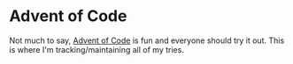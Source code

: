 # Advent of Code

Not much to say, [Advent of Code](https://adventofcode.com) is fun and everyone should try it out.  This is where I'm tracking/maintaining all of my tries.
